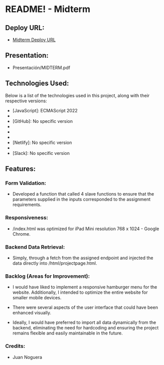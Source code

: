 # README! - Midterm

## Deploy URL:

- [Midterm Deploy URL](https://midtermjuan.netlify.app/)

## Presentation:

- Presentación/MIDTERM.pdf

## Technologies Used:

Below is a list of the technologies used in this project, along with their respective versions:

- [JavaScript]: ECMAScript 2022
- [Visual Studio Code for Mac]: 1.64.2
- [GitHub]: No specific version
- [Git]: 2.35.1
- [Open Server]: 5.4.5
- [Chrome]: 99.0.4844.84
- [Netlify]: No specific version
- [Prettier]: 3.0.0
- [Slack]: No specific version

## Features:

### Form Validation:

- Developed a function that called 4 slave functions to ensure that the parameters supplied in the inputs corresponded to the assignment requirements.

### Responsiveness:

- /index.html was optimized for iPad Mini resolution 768 x 1024 - Google Chrome.

### Backend Data Retrieval:

- Simply, through a fetch from the assigned endpoint and injected the data directly into /html/projectpage.html.

### Backlog (Areas for Improvement):

- I would have liked to implement a responsive hamburger menu for the website. Additionally, I intended to optimize the entire website for smaller mobile devices.

- There were several aspects of the user interface that could have been enhanced visually. 

- Ideally, I would have preferred to import all data dynamically from the backend, eliminating the need for hardcoding and ensuring the project remains flexible and easily maintainable in the future.

### Credits:

- Juan Noguera